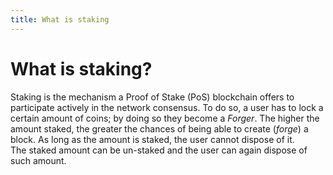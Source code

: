 ```yaml
---
title: What is staking
---
```


# What is staking?
Staking is the mechanism a Proof of Stake (PoS) blockchain offers to participate actively in the network consensus.
To do so, a user has to lock a certain amount of coins; by doing so they become a _Forger_. The higher the amount staked, the greater the chances of being able to create (_forge_) a block. 
As long as the amount is staked, the user cannot dispose of it.  
The staked amount can be un-staked and the user can again dispose of such amount.